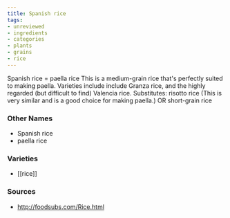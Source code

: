 ```yaml
---
title: Spanish rice
tags:
- unreviewed
- ingredients
- categories
- plants
- grains
- rice
---
```

Spanish rice = paella rice This is a medium-grain rice that's perfectly suited to making paella. Varieties include include Granza rice, and the highly regarded (but difficult to find) Valencia rice. Substitutes: risotto rice (This is very similar and is a good choice for making paella.) OR short-grain rice

### Other Names

* Spanish rice
* paella rice

### Varieties

* [[rice]]

### Sources
* http://foodsubs.com/Rice.html
